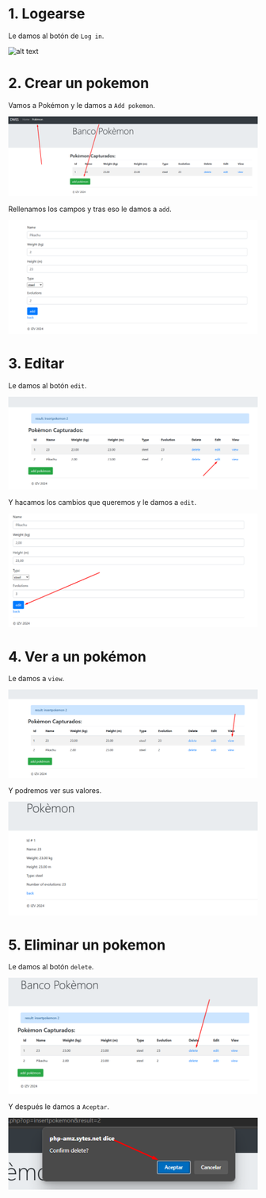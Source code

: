 # 1. Logearse
Le damos al botón de `Log in`.

![alt text](img/img/image.png)

# 2. Crear un pokemon
Vamos a Pokémon y le damos a `Add pokemon`.

![alt text](img/image-1.png)

Rellenamos los campos y tras eso le damos a `add`.

![alt text](img/image-2.png)

# 3. Editar
Le damos al botón `edit`.

![alt text](img/image-3.png)

Y hacamos los cambios que queremos y le damos a `edit`.

![alt text](img/image-4.png)

# 4. Ver a un pokémon
Le damos a `view`.

![alt text](img/image-5.png)

Y podremos ver sus valores.

![alt text](img/image-6.png)

# 5. Eliminar un pokemon
Le damos al botón `delete`.

![alt text](img/image-7.png)

Y después le damos a `Aceptar`.

![alt text](img/image-8.png)